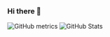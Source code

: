 ### Hi there 👋

<!--
**esrrhs/esrrhs** is a ✨ _special_ ✨ repository because its `README.md` (this file) appears on your GitHub profile.

Here are some ideas to get you started:

- 🔭 I’m currently working on ...
- 🌱 I’m currently learning ...
- 👯 I’m looking to collaborate on ...
- 🤔 I’m looking for help with ...
- 💬 Ask me about ...
- 📫 How to reach me: ...
- 😄 Pronouns: ...
- ⚡ Fun fact: ...
-->

![GitHub metrics](https://metrics.lecoq.io/esrrhs?languages=1)
![GitHub Stats](https://github-readme-stats.vercel.app/api?username=esrrhs&show_icons=true&count_private=true&line_height=40)
